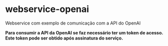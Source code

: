 # webservice-openai
Webservice com exemplo de comunicação com a API do OpenAI

**Para consumir a API da OpenAI se faz necessário ter um token de acesso. Este token pode ser obtido após assinatura do serviço.**
